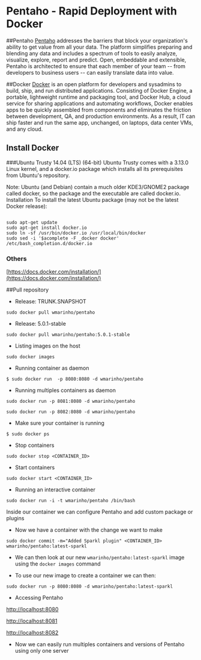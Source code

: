 Pentaho - Rapid Deployment with Docker 
=====================

##Pentaho
[Pentaho](http://www.pentaho.com/) addresses the barriers that block your organization's ability to get value from all your data.  The platform simplifies preparing and blending any data and includes a spectrum of tools to easily analyze, visualize, explore, report and predict. Open, embeddable and extensible, Pentaho is architected to ensure that each member of your team -- from developers to business users -- can easily translate data into value. 

##Docker
[Docker](http://www.docker.com/) is an open platform for developers and sysadmins to build, ship, and run distributed applications. Consisting of Docker Engine, a portable, lightweight runtime and packaging tool, and Docker Hub, a cloud service for sharing applications and automating workflows, Docker enables apps to be quickly assembled from components and eliminates the friction between development, QA, and production environments. As a result, IT can ship faster and run the same app, unchanged, on laptops, data center VMs, and any cloud.

## Install Docker

###Ubuntu Trusty 14.04 (LTS) (64-bit)
Ubuntu Trusty comes with a 3.13.0 Linux kernel, and a docker.io package which installs all its prerequisites from Ubuntu's repository.

Note: Ubuntu (and Debian) contain a much older KDE3/GNOME2 package called docker, so the package and the executable are called docker.io.
Installation
To install the latest Ubuntu package (may not be the latest Docker release):

<code>
sudo apt-get update
sudo apt-get install docker.io
sudo ln -sf /usr/bin/docker.io /usr/local/bin/docker
sudo sed -i '$acomplete -F _docker docker' /etc/bash_completion.d/docker.io
</code>

### Others
[https://docs.docker.com/installation/](https://docs.docker.com/installation/)

##Pull repository
* Release: TRUNK.SNAPSHOT

`sudo docker pull wmarinho/pentaho`

* Release: 5.0.1-stable

`sudo docker pull wmarinho/pentaho:5.0.1-stable`

* Listing images on the host

`sudo docker images`

* Running container as daemon

`$ sudo docker run  -p 8080:8080 -d wmarinho/pentaho`

* Running multiples containers as daemon

`sudo docker run -p 8081:8080 -d wmarinho/pentaho`

`sudo docker run -p 8082:8080 -d wmarinho/pentaho`


* Make sure your container is running

`$ sudo docker ps`

* Stop containers

`sudo docker stop <CONTAINER_ID>`

* Start containers

`sudo docker start <CONTAINER_ID>`


* Running an interactive container

`sudo docker run -i -t wmarinho/pentaho /bin/bash`

Inside our container we can configure Pentaho and add custom package or plugins

* Now we have a container with the change we want to make

`sudo docker commit -m="Added Sparkl plugin" <CONTAINER_ID> wmarinho/pentaho:latest-sparkl`

* We can then look at our new `wmarinho/pentaho:latest-sparkl` image using the `docker images` command

* To use our new image to create a container we can then:

`sudo docker run -p 8080:8080 -d wmarinho/pentaho:latest-sparkl`

* Accessing Pentaho

[http://localhost:8080](http://localhost:8080)

[http://localhost:8081](http://localhost:8081)

[http://localhost:8082](http://localhost:8082)



* Now we can easily run multiples containers and versions of Pentaho using only one server
